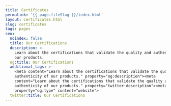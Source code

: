```yaml
---
title: Certificates
permalink: '{{ page.fileSlug }}/index.html'
layout: certificates.html
slug: certificates
tags: pages
seo:
  noindex: false
  title: Our Certifications
  description: >-
    Learn about the certifications that validate the quality and authenticity of
    our products.
  og:title: Our Certifications
  additional_tags: >-
    <meta content="Learn about the certifications that validate the quality and
    authenticity of our products." property="og:description"><meta
    content="Learn about the certifications that validate the quality and
    authenticity of our products." property="twitter:description"><meta
    property="og:type" content="website">
  twitter:title: Our Certifications
---
```



